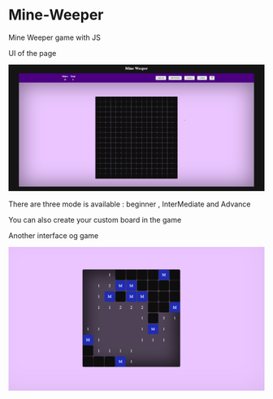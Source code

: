 # Mine-Weeper

Mine Weeper game with JS

UI of the page

![page view](./img/Screenshot%202024-08-01%20170406.png)

There are three mode is available : beginner , InterMediate and Advance

You can also create your custom board in the game




Another interface og game

![playing view](./img/Screenshot%202024-08-01%20170923.png)
